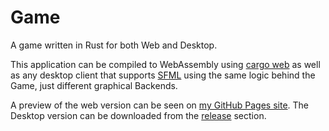 # Game

A game written in Rust for both Web and Desktop.

This application can be compiled to WebAssembly using [cargo web](https://github.com/koute/cargo-web) as well as any desktop client that supports [SFML](https://www.sfml-dev.org/) using the same logic behind the Game, just different graphical Backends.

A preview of the web version can be seen on [my GitHub Pages site](https://mich101mich.github.io/game_rs/).
The Desktop version can be downloaded from the [release](https://github.com/mich101mich/game_rs/releases) section.
